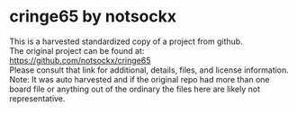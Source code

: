 
# cringe65 by notsockx  
This is a harvested standardized copy of a project from github.  
The original project can be found at:  
https://github.com/notsockx/cringe65  
Please consult that link for additional, details, files, and license information.  
Note: It was auto harvested and if the original repo had more than one board file or anything out of the ordinary the files here are likely not representative.  
    